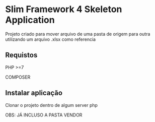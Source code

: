 # Slim Framework 4 Skeleton Application

Projeto criado para mover arquivo de uma pasta de origem para outra utilizando um arquivo .xlsx como referencia

## Requistos 
 PHP >=7  

COMPOSER  


## Instalar aplicação
 Clonar o projeto dentro de algum server php
 
OBS: JÁ INCLUSO A PASTA VENDOR 
